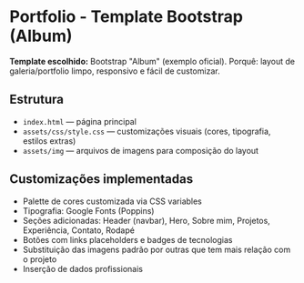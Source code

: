 # Portfolio - Template Bootstrap (Album)

**Template escolhido:** Bootstrap "Album" (exemplo oficial). Porquê: layout de galeria/portfolio limpo, responsivo e fácil de customizar.

## Estrutura
- `index.html` — página principal
- `assets/css/style.css` — customizações visuais (cores, tipografia, estilos extras)
- `assets/img` — arquivos de imagens para composição do layout

## Customizações implementadas
- Palette de cores customizada via CSS variables
- Tipografia: Google Fonts (Poppins)
- Seções adicionadas: Header (navbar), Hero, Sobre mim, Projetos, Experiência, Contato, Rodapé
- Botões com links placeholders e badges de tecnologias
- Substituição das imagens padrão por outras que tem mais relação com o projeto
- Inserção de dados profissionais